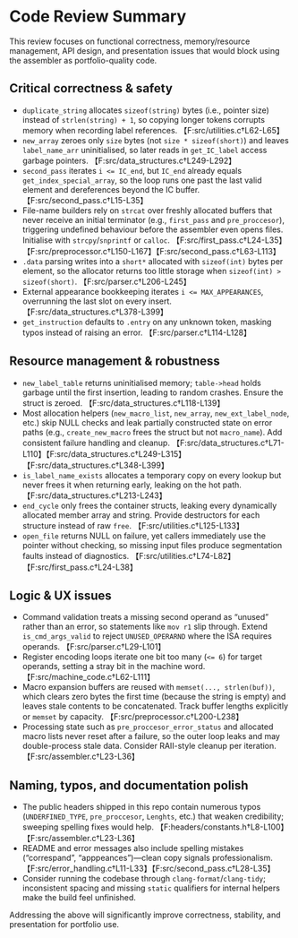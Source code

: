 # Code Review Summary

This review focuses on functional correctness, memory/resource management, API design, and presentation issues that would block using the assembler as portfolio-quality code.

## Critical correctness & safety
- `duplicate_string` allocates `sizeof(string)` bytes (i.e., pointer size) instead of `strlen(string) + 1`, so copying longer tokens corrupts memory when recording label references. 【F:src/utilities.c†L62-L65】
- `new_array` zeroes only `size` bytes (not `size * sizeof(short)`) and leaves `label_name_arr` uninitialised, so later reads in `get_IC_label` access garbage pointers. 【F:src/data_structures.c†L249-L292】
- `second_pass` iterates `i <= IC_end`, but `IC_end` already equals `get_index_special_array`, so the loop runs one past the last valid element and dereferences beyond the IC buffer. 【F:src/second_pass.c†L15-L35】
- File-name builders rely on `strcat` over freshly allocated buffers that never receive an initial terminator (e.g., `first_pass` and `pre_proccesor`), triggering undefined behaviour before the assembler even opens files. Initialise with `strcpy`/`snprintf` or `calloc`. 【F:src/first_pass.c†L24-L35】【F:src/preprocessor.c†L150-L167】【F:src/second_pass.c†L63-L113】
- `.data` parsing writes into a `short*` allocated with `sizeof(int)` bytes per element, so the allocator returns too little storage when `sizeof(int) > sizeof(short)`. 【F:src/parser.c†L206-L245】
- External appearance bookkeeping iterates `i <= MAX_APPEARANCES`, overrunning the last slot on every insert. 【F:src/data_structures.c†L378-L399】
- `get_instruction` defaults to `.entry` on any unknown token, masking typos instead of raising an error. 【F:src/parser.c†L114-L128】

## Resource management & robustness
- `new_label_table` returns uninitialised memory; `table->head` holds garbage until the first insertion, leading to random crashes. Ensure the struct is zeroed. 【F:src/data_structures.c†L118-L139】
- Most allocation helpers (`new_macro_list`, `new_array`, `new_ext_label_node`, etc.) skip NULL checks and leak partially constructed state on error paths (e.g., `create_new_macro` frees the struct but not `macro_name`). Add consistent failure handling and cleanup. 【F:src/data_structures.c†L71-L110】【F:src/data_structures.c†L249-L315】【F:src/data_structures.c†L348-L399】
- `is_label_name_exists` allocates a temporary copy on every lookup but never frees it when returning early, leaking on the hot path. 【F:src/data_structures.c†L213-L243】
- `end_cycle` only frees the container structs, leaking every dynamically allocated member array and string. Provide destructors for each structure instead of raw `free`. 【F:src/utilities.c†L125-L133】
- `open_file` returns NULL on failure, yet callers immediately use the pointer without checking, so missing input files produce segmentation faults instead of diagnostics. 【F:src/utilities.c†L74-L82】【F:src/first_pass.c†L24-L38】

## Logic & UX issues
- Command validation treats a missing second operand as “unused” rather than an error, so statements like `mov r1` slip through. Extend `is_cmd_args_valid` to reject `UNUSED_OPERARND` where the ISA requires operands. 【F:src/parser.c†L29-L101】
- Register encoding loops iterate one bit too many (`<= 6`) for target operands, setting a stray bit in the machine word. 【F:src/machine_code.c†L62-L111】
- Macro expansion buffers are reused with `memset(..., strlen(buf))`, which clears zero bytes the first time (because the string is empty) and leaves stale contents to be concatenated. Track buffer lengths explicitly or `memset` by capacity. 【F:src/preprocessor.c†L200-L238】
- Processing state such as `pre_proccesor_error_status` and allocated macro lists never reset after a failure, so the outer loop leaks and may double-process stale data. Consider RAII-style cleanup per iteration. 【F:src/assembler.c†L23-L36】

## Naming, typos, and documentation polish
- The public headers shipped in this repo contain numerous typos (`UNDERFINED_TYPE`, `pre_proccesor`, `Lenghts`, etc.) that weaken credibility; sweeping spelling fixes would help. 【F:headers/constants.h†L8-L100】【F:src/assembler.c†L23-L36】
- README and error messages also include spelling mistakes (“correspand”, “apppeances”)—clean copy signals professionalism. 【F:src/error_handling.c†L11-L33】【F:src/second_pass.c†L28-L35】
- Consider running the codebase through `clang-format`/`clang-tidy`; inconsistent spacing and missing `static` qualifiers for internal helpers make the build feel unfinished.

Addressing the above will significantly improve correctness, stability, and presentation for portfolio use.
